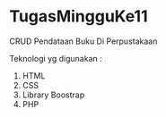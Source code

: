 # TugasMingguKe11
CRUD Pendataan Buku Di Perpustakaan

Teknologi yg digunakan :
1. HTML
2. CSS
3. Library Boostrap
4. PHP
 

